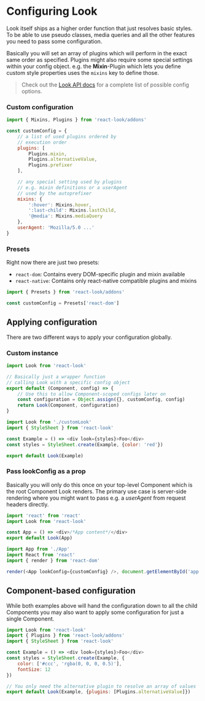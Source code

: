 # Configuring Look
Look itself ships as a higher order function that just resolves basic styles. To be able to use pseudo classes, media queries and all the other features you need to pass some configuration.

Basically you will set an array of plugins which will perform in the exact same order as specified.
Plugins might also require some special settings within your config object.
e.g. the **Mixin**-Plugin which lets you define custom style properties uses the `mixins` key to define those.
> Check out the [Look API docs](../api/Look.md) for a complete list of possible config options.

### Custom configuration
```javascript
import { Mixins, Plugins } from 'react-look/addons'

const customConfig = {
	// a list of used plugins ordered by
	// execution order
	plugins: [
		Plugins.mixin,
		Plugins.alternativeValue,
		Plugins.prefixer
	],

	// any special setting used by plugins
	// e.g. mixin definitions or a userAgent
	// used by the autoprefixer
	mixins: {
		':hover': Mixins.hover,
		':last-child': Mixins.lastChild,
		'@media': Mixins.mediaQuery
	},
	userAgent: 'Mozilla/5.0 ...'
}
```

### Presets
Right now there are just two presets:
* `react-dom`: Contains every DOM-specific plugin and mixin available
* `react-native`: Contains only react-native compatible plugins and mixins

```javascript
import { Presets } from 'react-look/addons'

const customConfig = Presets['react-dom']
```

## Applying configuration
There are two different ways to apply your configuration globally.

### Custom instance
```javascript
import Look from 'react-look'

// Basically just a wrapper function
// calling Look with a specific config object
export default (Component, config) => {
	// Use this to allow Component-scoped configs later on
	const configuration = Object.assign({}, customConfig, config)
	return Look(Component, configuration)
}
```
```javascript
import Look from './customLook'
import { StyleSheet } from 'react-look'

const Example = () => <div look={styles}>Foo</div>
const styles = StyleSheet.create(Example, {color: 'red'})

export default Look(Example)
```

### Pass lookConfig as a prop
Basically you will only do this once on your top-level Component which is the root Component Look renders. The primary use case is server-side rendering where you might want to pass e.g. a *userAgent* from request headers directly.
```javascript
import 'react' from 'react'
import Look from 'react-look'

const App = () => <div>/*App content*/</div>
export default Look(App)
```
```javascript
import App from './App'
import React from 'react'
import { render } from 'react-dom'

render(<App lookConfig={customConfig} />, document.getElementById('app'))
```

## Component-based configuration
While both examples above will hand the configuration down to all the child Components you may also want to apply some configuration for just a single Component.
```javascript
import Look from 'react-look'
import { Plugins } from 'react-look/addons'
import { StyleSheet } from 'react-look'

const Example = () => <div look={styles}>Foo</div>
const styles = StyleSheet.create(Example, {
	color: ['#ccc', 'rgba(0, 0, 0, 0.5)'],
	fontSize: 12
})

// You only need the alternative plugin to resolve an array of values
export default Look(Example, {plugins: [Plugins.alternativeValue]})
```
